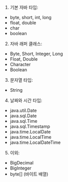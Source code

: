 1. 기본 자바 타입:
- byte, short, int, long
- float, double
- char
- boolean

2. 자바 래퍼 클래스:
- Byte, Short, Integer, Long
- Float, Double
- Character
- Boolean

3. 문자열 타입:
- String

4. 날짜와 시간 타입:
- java.util.Date
- java.sql.Date
- java.sql.Time
- java.sql.Timestamp
- java.time.LocalDate
- java.time.LocalTime
- java.time.LocalDateTime

5. 이외:
- BigDecimal
- BigInteger
- byte[] (바이트 배열)